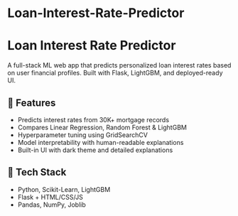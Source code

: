 # Loan-Interest-Rate-Predictor

#  Loan Interest Rate Predictor

A full-stack ML web app that predicts personalized loan interest rates based on user financial profiles. Built with Flask, LightGBM, and deployed-ready UI.

## 🚀 Features

- Predicts interest rates from 30K+ mortgage records
- Compares Linear Regression, Random Forest & LightGBM
- Hyperparameter tuning using GridSearchCV
- Model interpretability with human-readable explanations
- Built-in UI with dark theme and detailed explanations

## 🧠 Tech Stack

- Python, Scikit-Learn, LightGBM
- Flask + HTML/CSS/JS
- Pandas, NumPy, Joblib



